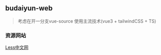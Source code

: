 ## budaiyun-web




> 考虑在开一分支vue-source 使用主流技术(vue3 + tailwindCSS + TS)


### 资源网站

[Less中文网](https://less.bootcss.com/)

